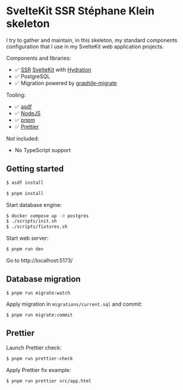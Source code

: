 # SvelteKit SSR Stéphane Klein skeleton

I try to gather and maintain, in this skeleton, my standard components configuration
that I use in my SvelteKit web application projects.

Components and libraries:

- ✅ [SSR](https://kit.svelte.dev/docs/page-options#ssr) [SvelteKit](https://github.com/sveltejs/kit) with [Hydration](https://kit.svelte.dev/docs/glossary#hydration)
- ✅ PostgreSQL
- ✅ Migration powered by [graphile-migrate](https://github.com/graphile/migrate)

Tooling:

- ✅ [asdf](https://asdf-vm.com/)
- ✅ [NodeJS](https://nodejs.org/en/)
- ✅ [pnpm](https://pnpm.io/)
- ✅ [Prettier](https://prettier.io/)

Not included:

- No TypeScript support

## Getting started

```sh
$ asdf install
```

```sh
$ pnpm install
```

Start database engine:

```sh
$ docker compose up -d postgres
$ ./scripts/init.sh
$ ./scripts/fixtures.sh
```

Start web server:

```sh
$ pnpm run dev
```

Go to http://localhost:5173/

## Database migration

```
$ pnpm run migrate:watch
```

Apply migration in `migrations/current.sql` and commit:

```
$ pnpm run migrate:commit
```

## Prettier

Launch Prettier check:

```sh
$ pnpm run prettier-check
```

Apply Prettier fix example:

```sh
$ pnpm run prettier src/app.html
```
